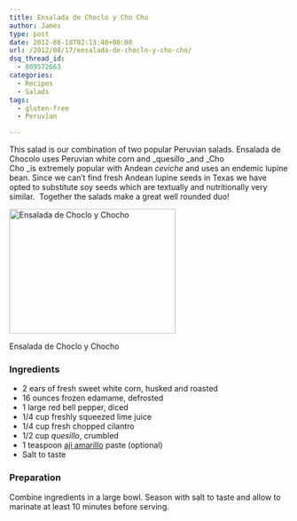 ```yaml
---
title: Ensalada de Choclo y Cho Cho
author: James
type: post
date: 2012-08-18T02:13:40+00:00
url: /2012/08/17/ensalada-de-choclo-y-cho-cho/
dsq_thread_id:
  - 809572663
categories:
  - Recipes
  - Salads
tags:
  - gluten-free
  - Peruvian

---
```

This salad is our combination of two popular Peruvian salads. Ensalada de Chocolo uses Peruvian white corn and _quesillo _and _Cho Cho _is extremely popular with Andean _ceviche_ and uses an endemic lupine bean. Since we can&#8217;t find fresh Andean lupine seeds in Texas we have opted to substitute soy seeds which are textually and nutritionally very similar.  Together the salads make a great well rounded duo!

<div id="attachment_3378" style="width: 310px" class="wp-caption alignright">
  <a href="{{% mediaroot %}}uploads/2012/08/P5073562.jpg" rel="lightbox[1379]"><img class="size-medium wp-image-3378" alt="Ensalada de Choclo y Chocho" src="{{% mediaroot %}}uploads/2012/08/P5073562-300x225.jpg" width="300" height="225" srcset="{{% mediaroot %}}uploads/2012/08/P5073562-300x225.jpg 300w, {{% mediaroot %}}uploads/2012/08/P5073562.jpg 800w" sizes="(max-width: 300px) 100vw, 300px" /></a>
  
  <p class="wp-caption-text">
    Ensalada de Choclo y Chocho
  </p>
</div>

### Ingredients

  * 2 ears of fresh sweet white corn, husked and roasted
  * 16 ounces frozen edamame, defrosted
  * 1 large red bell pepper, diced
  * 1/4 cup freshly squeezed lime juice
  * 1/4 cup fresh chopped cilantro
  * 1/2 cup _quesillo_, crumbled
  * 1 teaspoon [aji amarillo][1] paste (optional)
  * Salt to taste

### Preparation

Combine ingredients in a large bowl. Season with salt to taste and allow to marinate at least 10 minutes before serving.

 [1]: http://kitchen.coseppi.com/2012/03/aji-amarillo/ "Ají Amarillo"